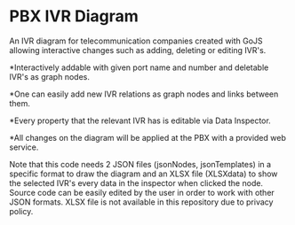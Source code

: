 # PBX IVR Diagram
An IVR diagram for telecommunication companies created with GoJS allowing interactive changes such as adding, deleting or editing IVR's.

*Interactively addable with given port name and number and deletable IVR's as graph nodes.

*One can easily add new IVR relations as graph nodes and links between them.

*Every property that the relevant IVR has is editable via Data Inspector.

*All changes on the diagram will be applied at the PBX with a provided web service.

Note that this code needs 2 JSON files (jsonNodes, jsonTemplates) in a specific format to draw the diagram and an XLSX file (XLSXdata) to show the selected IVR's every data in the inspector when clicked the node. Source code can be easily edited by the user in order to work with other JSON formats. XLSX file is not available in this repository due to privacy policy.
